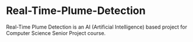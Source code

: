 # Real-Time-Plume-Detection
Real-Time Plume Detection is an AI (Artificial Intelligence) based project for Computer Science Senior Project course.
